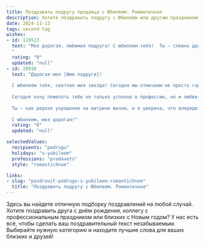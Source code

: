 ```yaml
---
title: Поздравить подругу продавца с Юбилеем. Романтичное
description: Хотите поздравить подругу с Юбилеем или другим праздником? Наш ИИ создаст незабываемое поздравление, а вы обязательно выделитесь среди других.  
date: 2024-11-12
tags: second tag
wishes:
- id: 119513
  text: "Моя дорогая, любимая подруга! С юбилеем тебя!  Ты – словно драгоценный камень, излучающий свет и тепло,  и каждый день с тобой – это праздник.  Твой талант продавца – это дар, умение находить подход к каждому человеку, дарить радость и создавать атмосферу волшебства,  как будто ты сотканная из самых прекрасных,  искрящихся нитей.  Пусть твоя жизнь будет яркой, как лучшие витрины,  полной любви, счастья и незабываемых моментов.  Я безумно рада, что судьба подарила мне такую  прекрасную подругу!  Счастья тебе, моя дорогая!
  "
  rating: "0"
  updated: "null"
- id: 28916
  text: "Дорогая моя [Имя подруги]!
  
  С юбилеем тебя, светлая моя звезда! Сегодня мы отмечаем не просто год, а целую историю, полную радости, мечт и искренних улыбок. Ты — настоящий мастер своего дела, и твой талант продавца наполняет мир теплом и яркими моментами.
  
  Сегодня хочу пожелать тебе не только успехов в профессии, но и любви, которую ты заслуживаешь. Пусть каждый новый день приносит вдохновение, пусть в сердце твоем живет счастье, а глаза светятся от радости.
  
  Ты — как редкое украшение на витрине жизни, и я уверена, что впереди у тебя только самые прекрасные цены на счастье! С любовью и уважением, твоя всегда поддерживающая подруга.
  
  С юбилеем, моя дорогая!"
  rating: "0"
  updated: "null"

selectedValues:
  recipients: "podrugu"
  holidays: "s-yubileem"
  professions: "prodavets"
  style: "romantichnoe"

links:
- slug: "pozdravit-podrugu-s-yubileem-romantichnoe"
  title: "Поздравить подругу с Юбилеем. Романтичное"
---
```


Здесь вы найдете отличную подборку поздравлений на любой случай.
Хотите поздравить друга с днём рождения, коллегу с профессиональным праздником или близких с Новым годом? У нас есть всё, чтобы сделать ваш поздравительный текст незабываемым. Выбирайте нужную категорию и находите лучшие слова для ваших близких и друзей!
